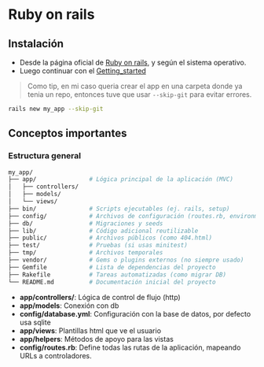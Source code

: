 # Ruby on rails

## Instalación
- Desde la página oficial de [Ruby on rails](https://guides.rubyonrails.org/install_ruby_on_rails.html), y según el sistema operativo.
- Luego continuar con el [Getting_started](https://guides.rubyonrails.org/getting_started.html)

> Como tip, en mi caso queria crear el app en una carpeta donde ya tenia un repo, entonces tuve que usar `--skip-git` para evitar errores.
```bash
rails new my_app --skip-git
```

## Conceptos importantes

### Estructura general
```bash
my_app/
├── app/               # Lógica principal de la aplicación (MVC)
│   ├── controllers/
│   ├── models/
│   └── views/
├── bin/               # Scripts ejecutables (ej. rails, setup)
├── config/            # Archivos de configuración (routes.rb, environment.rb)
├── db/                # Migraciones y seeds
├── lib/               # Código adicional reutilizable
├── public/            # Archivos públicos (como 404.html)
├── test/              # Pruebas (si usas minitest)
├── tmp/               # Archivos temporales
├── vendor/            # Gems o plugins externos (no siempre usado)
├── Gemfile            # Lista de dependencias del proyecto
├── Rakefile           # Tareas automatizadas (como migrar DB)
└── README.md          # Documentación inicial del proyecto
```

- **app/controllers/**: Lógica de control de flujo (http)
- **app/models**: Conexión con db
- **config/database.yml**: Configuración con la base de datos, por defecto usa sqlite
- **app/views**: Plantillas html que ve el usuario
- **app/helpers**: Métodos de apoyo para las vistas
- **config/routes.rb**: Define todas las rutas de la aplicación, mapeando URLs a controladores.
